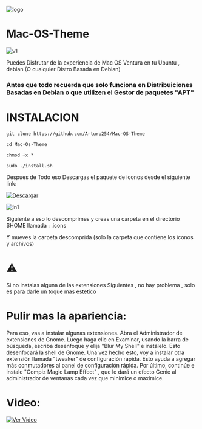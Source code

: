 ![logo](https://github.com/Arturo254/Mac-OS-Theme/assets/87346871/c5bc4f90-b19f-4810-b9f7-15ade18c748e)

# Mac-OS-Theme

![v1](https://github.com/Arturo254/Mac-OS-Theme/assets/87346871/fcf42386-3340-4ab9-be42-49c55f6f83fc)


Puedes Disfrutar de la experiencia de Mac OS Ventura en tu Ubuntu , debian (O cualquier Distro Basada en Debian)

### Antes que todo recuerda que solo funciona en Distribuiciones Basadas en Debian o que utilizen el Gestor de paquetes "APT" 

# INSTALACION 

```
git clone https://github.com/Arturo254/Mac-OS-Theme

cd Mac-Os-Theme

chmod +x *

sudo ./install.sh
```


Despues de Todo eso Descargas el paquete de iconos desde el siguiente link:

[![Descargar](https://img.shields.io/badge/Descargar-Aquí-blue.svg)](https://www.pling.com/p/1102582/)

![In1](https://github.com/Arturo254/Mac-OS-Theme/assets/87346871/5054d6c3-e594-4a6a-afd5-1a60288da472)

Siguiente a eso lo descomprimes y creas una carpeta en el directorio $HOME llamada :  .icons 

Y mueves la carpeta descomprida (solo la carpeta que contiene los iconos y archivos) 

# ⚠️
Si no instalas alguna de las extensiones Siguientes , no hay problema , solo es para darle un toque mas estetico

# Pulir mas la apariencia:

Para eso, vas  a instalar algunas extensiones. Abra el Administrador de extensiones de Gnome.
Luego haga clic en Examinar, usando la barra de búsqueda, escriba desenfoque y elija "Blur My Shell" e instálelo. 
Esto desenfocará la shell  de Gnome.
Una vez hecho esto, voy a instalar otra extensión llamada "tweaker"  de configuración rápida. 
Esto ayuda a agregar más conmutadores al panel de configuración rápida.
Por último, continúe e instale "Compiz Magic Lamp Effect" , que le dará un efecto Genie al administrador de ventanas cada vez que minimice o maximice.

# Video:


[![Ver Video](https://styles.redditmedia.com/t5_3590e/styles/communityIcon_m39w2iigcv651.png)](https://streamable.com/5ao9v7)


